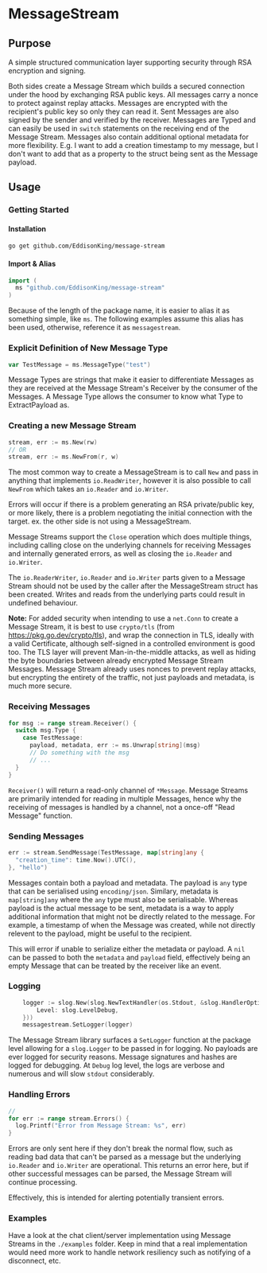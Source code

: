 # MessageStream

## Purpose
A simple structured communication layer supporting security through RSA encryption and signing.

Both sides create a Message Stream which builds a secured connection under the hood by exchanging RSA public keys. All messages carry a nonce to protect against replay attacks.
Messages are encrypted with the recipient's public key so only they can read it. Sent Messages are also signed by the sender and verified by the receiver.
Messages are Typed and can easily be used in `switch` statements on the receiving end of the Message Stream. 
Messages also contain additional optional metadata for more flexibility. E.g. I want to add a creation timestamp to my message, but I don't want to add that as a property to the struct being sent as the Message payload.

## Usage

### Getting Started
#### Installation
```bash
go get github.com/EddisonKing/message-stream
```

#### Import & Alias
```go
import (
  ms "github.com/EddisonKing/message-stream"
)
```

Because of the length of the package name, it is easier to alias it as something simple, like `ms`. The following examples assume this alias has been used, otherwise, reference it as `messagestream`.

### Explicit Definition of New Message Type
```go
var TestMessage = ms.MessageType("test")
```

Message Types are strings that make it easier to differentiate Messages as they are received at the Message Stream's Receiver by the consumer of the Messages. A Message Type allows the consumer to know what Type to ExtractPayload as. 

### Creating a new Message Stream
```go
stream, err := ms.New(rw)
// OR
stream, err := ms.NewFrom(r, w)
```

The most common way to create a MessageStream is to call `New` and pass in anything that implements `io.ReadWriter`, however it is also possible to call `NewFrom` which takes an `io.Reader` and `io.Writer`.

Errors will occur if there is a problem generating an RSA private/public key, or more likely, there is a problem negotiating the initial connection with the target. ex. the other side is not using a MessageStream.

Message Streams support the `Close` operation which does multiple things, including calling close on the underlying channels for receiving Messages and internally generated errors, as well as closing the `io.Reader` and `io.Writer`. 

The `io.ReaderWriter`, `io.Reader` and `io.Writer` parts given to a Message Stream should not be used by the caller after the MessageStream struct has been created. Writes and reads from the underlying parts could result in undefined behaviour.

**Note:** For added security when intending to use a `net.Conn` to create a Message Stream, it is best to use `crypto/tls` (from https://pkg.go.dev/crypto/tls), and wrap the connection in TLS, ideally with a valid Certificate, although self-signed in a controlled environment is good too. The TLS layer will prevent Man-in-the-middle attacks, as well as hiding the byte boundaries between already encrypted Message Stream Messages. Message Stream already uses nonces to prevent replay attacks, but encrypting the entirety of the traffic, not just payloads and metadata, is much more secure.

### Receiving Messages
```go
for msg := range stream.Receiver() {
  switch msg.Type {
    case TestMessage:
      payload, metadata, err := ms.Unwrap[string](msg)
      // Do something with the msg
      // ...
  }
}
```

`Receiver()` will return a read-only channel of `*Message`. Message Streams are primarily intended for reading in multiple Messages, hence why the receiving of messages is handled by a channel, not a once-off "Read Message" function. 

### Sending Messages
```go
err := stream.SendMessage(TestMessage, map[string]any {
  "creation_time": time.Now().UTC(),
}, "hello")
```

Messages contain both a payload and metadata. The payload is `any` type that can be serialised using `encoding/json`. Similary, metadata is `map[string]any` where the `any` type must also be serialisable.
Whereas payload is the actual message to be sent, metadata is a way to apply additional information that might not be directly related to the message. For example, a timestamp of when the Message was created, while not directly relevent to the payload, might be useful to the recipient.

This will error if unable to serialize either the metadata or payload. A `nil` can be passed to both the `metadata` and `payload` field, effectively being an empty Message that can be treated by the receiver like an event.

### Logging
```go
	logger := slog.New(slog.NewTextHandler(os.Stdout, &slog.HandlerOptions{
		Level: slog.LevelDebug,
	}))
	messagestream.SetLogger(logger)
```

The Message Stream library surfaces a `SetLogger` function at the package level allowing for a `slog.Logger` to be passed in for logging. No payloads are ever logged for security reasons. Message signatures and hashes are logged for debugging. At `Debug` log level, the logs are verbose and numerous and will slow `stdout` considerably. 

### Handling Errors
```go
// 
for err := range stream.Errors() {
  log.Printf("Error from Message Stream: %s", err)
}
```

Errors are only sent here if they don't break the normal flow, such as reading bad data that can't be parsed as a message but the underlying `io.Reader` and `io.Writer` are operational. This returns an error here, but if other successful messages can be parsed, the Message Stream will continue processing.

Effectively, this is intended for alerting potentially transient errors.

### Examples
Have a look at the chat client/server implementation using Message Streams in the `./examples` folder. Keep in mind that a real implementation would need more work to handle network resiliency such as notifying of a disconnect, etc.
